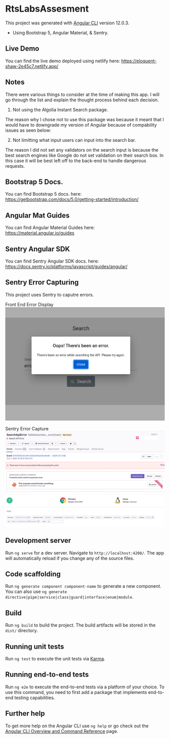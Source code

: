 # RtsLabsAssesment

This project was generated with [Angular CLI](https://github.com/angular/angular-cli) version 12.0.3.

- Using Bootstrap 5, Angular Material, & Sentry.

## Live Demo

You can find the live demo deployed using netlify here: https://eloquent-shaw-2e45c7.netlify.app/ 

## Notes

There were various things to consider at the time of making this app. I will go through the list and explain the thought process behind each decision.

1. Not using the Algolia Instant Search package.

The reason why I chose not to use this package was because it meant that I would have to downgrade my version of Angular because of compability issues as seen below:

2. Not limitting what input users can input into the search bar.

The reason I did not set any validators on the search input is because the best search engines like Google do not set validation on their search box. In this case
it will be best left off to the back-end to handle dangerous requests.

## Bootstrap 5 Docs.

You can find Bootstrap 5 docs. here: https://getbootstrap.com/docs/5.0/getting-started/introduction/

## Angular Mat Guides

You can find Angular Material Guides here: https://material.angular.io/guides

## Sentry Angular SDK

You can find Sentry Angular SDK docs. here: https://docs.sentry.io/platforms/javascript/guides/angular/

## Sentry Error Capturing

This project uses Sentry to caputre errors.

Front End Error Display
![alt text](https://github.com/0456franco/hacker-news-search-app/blob/main/readme-assets/error_dialog.png?raw=true)

Sentry Error Capture
![alt text](https://github.com/0456franco/hacker-news-search-app/blob/main/readme-assets/error_sentry.png?raw=true)

## Development server

Run `ng serve` for a dev server. Navigate to `http://localhost:4200/`. The app will automatically reload if you change any of the source files.

## Code scaffolding

Run `ng generate component component-name` to generate a new component. You can also use `ng generate directive|pipe|service|class|guard|interface|enum|module`.

## Build

Run `ng build` to build the project. The build artifacts will be stored in the `dist/` directory.

## Running unit tests

Run `ng test` to execute the unit tests via [Karma](https://karma-runner.github.io).

## Running end-to-end tests

Run `ng e2e` to execute the end-to-end tests via a platform of your choice. To use this command, you need to first add a package that implements end-to-end testing capabilities.

## Further help

To get more help on the Angular CLI use `ng help` or go check out the [Angular CLI Overview and Command Reference](https://angular.io/cli) page.
